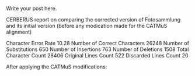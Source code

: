 <!--
.. title: 033
.. slug: 033
.. date: 2024-10-04
.. tags: 
.. category: 
.. link: 
.. description: 
.. type: text
.. status: draft
-->

Write your post here.


CERBERUS report on comparing the corrected version of Fotosammlung and its initial version (before any modication made for the CATMuS alignment)

Character Error Rate 	10.28
Number of Correct Characters 	26248
Number of Substitutions 	650
Number of Insertions 	763
Number of Deletions 	1508
Total Character Count 	28406
Original Lines Count 	522
Discarded Lines Count 	20

After applying the CATMuS modifications:



